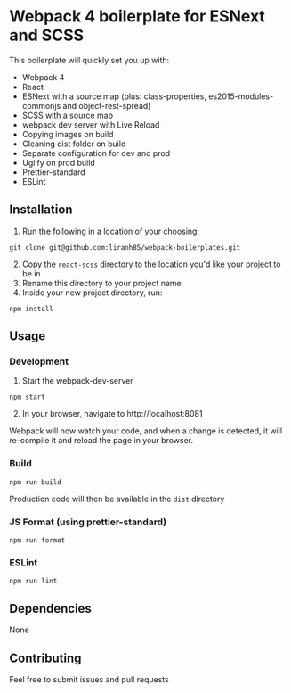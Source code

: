 # Webpack 4 boilerplate for ESNext and SCSS
This boilerplate will quickly set you up with:
- Webpack 4
- React
- ESNext with a source map (plus: class-properties, es2015-modules-commonjs and object-rest-spread)
- SCSS with a source map
- webpack dev server with Live Reload
- Copying images on build
- Cleaning dist folder on build
- Separate configuration for dev and prod
- Uglify on prod build
- Prettier-standard
- ESLint

## Installation
1) Run the following in a location of your choosing:
```
git clone git@github.com:liranh85/webpack-boilerplates.git
```
2) Copy the `react-scss` directory to the location you'd like your project to be in
3) Rename this directory to your project name
4) Inside your new project directory, run:
```
npm install
```

## Usage

### Development
1) Start the webpack-dev-server
```
npm start
```
2) In your browser, navigate to http://localhost:8081

Webpack will now watch your code, and when a change is detected, it will re-compile it and reload the page in your browser.

### Build
```
npm run build
```
Production code will then be available in the `dist` directory

### JS Format (using prettier-standard)
```
npm run format
```

### ESLint
```
npm run lint
```

## Dependencies
None

## Contributing
Feel free to submit issues and pull requests
